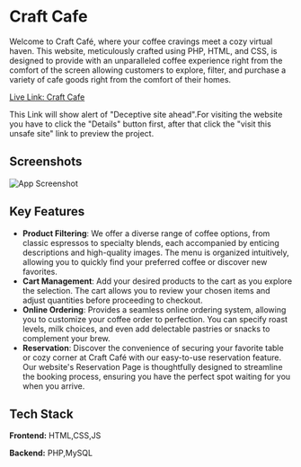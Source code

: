 # Craft Cafe

Welcome to Craft Café, where your coffee cravings meet a cozy virtual haven. This website, meticulously crafted using PHP, HTML, and CSS, is designed to provide with an unparalleled coffee experience right from the comfort of the screen allowing customers to explore, filter, and purchase a variety of cafe goods right from the comfort of their homes.

[Live Link: Craft Cafe](https://coffeeshopcraft.000webhostapp.com/home.php)

This Link will show alert of "Deceptive site ahead".For visiting the website you have to click the "Details" button first, after that click the "visit this unsafe site" link to preview the project.


## Screenshots

![App Screenshot](https://github.com/Grownthona/Coffee-Shop/assets/78976756/d5026f0a-9bfe-4fe7-a09f-318e8c3407e7)


## Key Features

- **Product Filtering**: We offer a diverse range of coffee options, from classic espressos to specialty blends, each accompanied by enticing descriptions and high-quality images. The menu is organized intuitively, allowing you to quickly find your preferred coffee or discover new favorites.
- **Cart Management**: Add your desired products to the cart as you explore the selection. The cart allows you to review your chosen items and adjust quantities before proceeding to checkout.
- **Online Ordering**: Provides a seamless online ordering system, allowing you to customize your coffee order to perfection. You can specify roast levels, milk choices, and even add delectable pastries or snacks to complement your brew.
- **Reservation**: Discover the convenience of securing your favorite table or cozy corner at Craft Café with our easy-to-use reservation feature. Our website's Reservation Page is thoughtfully designed to streamline the booking process, ensuring you have the perfect spot waiting for you when you arrive.



## Tech Stack

**Frontend:** HTML,CSS,JS

**Backend:** PHP,MySQL


